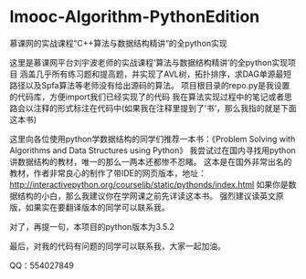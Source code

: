 # Imooc-Algorithm-PythonEdition
慕课网的实战课程“C++算法与数据结构精讲“的全python实现

这里是慕课网平台刘宇波老师的实战课程‘算法与数据结构精讲’的全python实现项目
涵盖几乎所有练习题和提高题，并实现了AVL树，拓扑排序，求DAG单源最短路径以及Spfa算法等老师没有给出源码的算法。
项目根目录的repo.py是我设置的代码库，方便import我们已经实现了的代码
我在算法实现过程中的笔记或者思路会以注释的形式标注在代码中(如果我在注释里提到了‘书’，那么我指的就是下面这本书)

这里向各位使用python学数据结构的同学们推荐一本书：《Problem Solving with Algorithms and Data Structures using Python》
我尝试过在国内寻找用python讲数据结构的教材，唯一的那么一两本还都惨不忍睹。
这本是在国外非常出名的教材，作者非常良心的制作了带IDE的网页版本，地址：http://interactivepython.org/courselib/static/pythonds/index.html
如果你是数据结构的小白，那么我建议你在学网课之前先详读这本书。
强烈建议读英文原版，如果实在要翻译版本的同学可以联系我。

对了，再提一句，本项目的python版本为3.5.2

最后，对我的代码有问题的同学可以联系我，大家一起加油。

QQ：554027849
